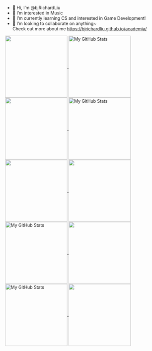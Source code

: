 - 👋 Hi, I’m @bjRichardLiu
- 👀 I’m interested in Music
- 🌱 I’m currently learning CS and interested in Game Development!
- 💞️ I’m looking to collaborate on anything~
<br>Check out more about me https://bjrichardliu.github.io/academia/


<a href="https://github.com/bjRichardLiua#gh-light-mode-only">
  <img height=200 align="center" src="https://github-profile-trophy.vercel.app/?username=bjRichardLiu&rank=SECRET,AAA,AA,A,B&theme=flat" />
  <img height=200 align="center" src="https://github-readme-stats-bjrichardliu.vercel.app/api?username=bjRichardLiu&count_private=true&theme=transparent&show_icons=true#gh-light-mode-only"  alt="My GitHub Stats" />
  <img height=200 align="center" src="https://github-readme-stats-bjrichardliu.vercel.app/api/top-langs/?username=bjRichardLiu&count_private=true&hide=ShaderLab,HLSL,c%23&exclude_repo=4D-Raymarching_TestBuild,github-readme-stats,github-stats_public&theme=transparent" />
  
  <img height=200 align="center" src="https://streak-stats.demolab.com/?user=bjRichardLiu#gh-light-mode-only"  alt="My GitHub Stats" />
  <img height=200 align="center" src="https://leetcard.jacoblin.cool/bjRichardLiu?theme=light&font=Montserrat%20Mincho&ext=heatmap" />
</a>

<a href="https://github.com/bjRichardLiu#gh-dark-mode-only">
  <img height=200 align="center" src="https://github-profile-trophy.vercel.app/?username=ryo-ma&rank=SECRET,AAA,AA,A,B&theme=onedark" />
  <img height=200 align="center" src="https://github-readme-stats-bjrichardliu.vercel.app/api?username=bjRichardLiu&count_private=true&theme=vision-friendly-dark&show_icons=true#gh-dark-mode-only" alt="My GitHub Stats" />
  <img height=200 align="center" src="https://github-readme-stats-bjrichardliu.vercel.app/api/top-langs/?username=bjRichardLiu&count_private=true&hide=ShaderLab,HLSL,c%23&exclude_repo=4D-Raymarching_TestBuild,github-readme-stats,github-stats_public&theme=dark#gh-dark-mode-only" />
  
  <img height=200 align="center" src="https://streak-stats.demolab.com/?user=bjRichardLiu&theme=dark#gh-dark-mode-only"  alt="My GitHub Stats" />
  <img height=200 align="center" src="https://leetcard.jacoblin.cool/bjRichardLiu?theme=dark&font=Montserrat%20Mincho&ext=heatmap" />
</a>



<!---
- 📫 How to reach me liu3246@purdue.edu

![Anurag's GitHub stats](https://github-readme-stats.vercel.app/api?username=bjRichardLiu&count_private=true&theme=transparent&show_icons=true#gh-light-mode-only)
![Anurag's GitHub stats](https://github-readme-stats.vercel.app/api?username=bjRichardLiu&count_private=true&theme=vision-friendly-dark&show_icons=true#gh-dark-mode-only)


![](https://raw.githubusercontent.com/bjRichardLiu/github-stats_public/master/generated/languages.svg#gh-dark-mode-only)
![](https://raw.githubusercontent.com/bjRichardLiu/github-stats_public/master/generated/languages.svg#gh-light-mode-only)
![](https://raw.githubusercontent.com/bjRichardLiu/github-stats_public/master/generated/overview.svg#gh-dark-mode-only)
![](https://raw.githubusercontent.com/bjRichardLiu/github-stats_public/master/generated/overview.svg#gh-light-mode-only)
[![GitHub Streak](https://streak-stats.demolab.com/?user=bjRichardLiu&theme=dark)](https://git.io/streak-stats)
<div>
  <a href="https://github.com/antonkomarev/github-profile-views-counter">
      <img src="https://komarev.com/ghpvc/?username=bjRichardLiu&color=9866c5&style=for-the-badge">
  </a>
</div>
--->

<!---
bjRichardLiu/bjRichardLiu is a ✨ special ✨ repository because its `README.md` (this file) appears on your GitHub profile.
You can click the Preview link to take a look at your changes.
--->
